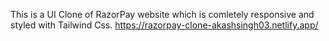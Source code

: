 This is a UI Clone of RazorPay website which is comletely responsive and styled with Tailwind Css.
https://razorpay-clone-akashsingh03.netlify.app/
